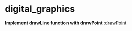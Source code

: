 # digital_graphics
**Implement drawLine function with drawPoint**  :[drawPoint](https://youtu.be/1EW8ZgAHLf8)


